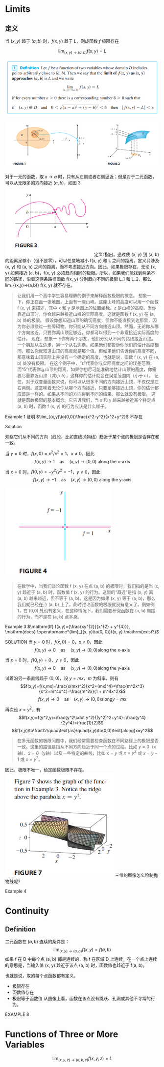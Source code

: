 # Limits
## 定义
当 $(x,y)$ 趋于 $(a,b)$ 时，$f(x,y)$ 趋于 $L$，则成函数 $f$ 极限存在

$$
\lim_{(x,y)\to(a,b)}f(x,y)=L
$$

![](images/Pasted%20image%2020241010091237.png)


![](images/Pasted%20image%2020241010090631.png)

对于一元的函数，取 $x\to a$ 时，只有从左侧或者右侧逼近；但是对于二元函数，可以从无限多的方向接近 $(a,b)$，如图 3
![](images/Pasted%20image%2020241010091142.png)
定义1指出，通过使 (x, y) 到 (a, b) 的距离足够小（但不是零），可以任意地减小 f(x, y) 和 L 之间的距离。定义只涉及 (x, y) 和 (a, b) 之间的距离，而不考虑接近方向。因此，如果极限存在，无论 (x, y) 如何接近 (a, b)，f(x, y) 必须趋向相同的极限。所以，如果我们能找到两条不同的路径，沿着这两条路径函数 f(x, y) 分别趋向不同的极限 L_1 和 L_2，那么 lim_{(x,y)→(a,b)} f(x, y) 就不存在。

> 让我们用一个高中学生容易理解的例子来解释函数极限的概念。
>想象一下，你正在画一张地图，上面有一座山峰。这座山峰的高度可以用一个函数 f (x, y) 来描述，其中 x 和 y 是地图上的位置坐标，z 是山峰的高度。当你靠近山顶时，你会越来越接近山峰的实际高度。这就是函数 f (x, y) 在 (a, b) 处的极限。
>假设你想知道山顶的确切高度，但你不能直接到达那里，因为你必须绕过一些障碍物。你只能从不同方向接近山顶。然而，无论你从哪个方向接近，只要你离山顶足够近，你都可以得到一个非常接近实际高度的估计。
>现在，想象一下你有两个朋友，他们分别从不同的路线接近山顶。一个朋友从左边走，另一个从右边走。如果他们都告诉你他们的估计高度相同，那么你就知道山顶的高度就是那个值。但如果他们告诉你的高度不同，那意味着山顶实际上并没有一个确定的高度，也就是说，函数 f (x, y) 在 (a, b) 处没有极限。
>在这个例子中，“ε”代表你与实际高度之间的误差范围，而“δ”代表你与山顶的距离。如果你想尽可能准确地估计山顶的高度，你需要尽量靠近山顶（减小 δ），这样你的估计就会在误差范围内（小于 ε）。
> 记住，对于双变量函数来说，你可以从很多不同的方向接近山顶，不仅仅是左右两侧。这意味着无论你从哪个方向接近，只要足够接近山顶，你的估计都应该是一样的。如果从不同的方向得到不同的结果，那么就没有极限。
> 这就是函数极限的基本概念。它告诉我们，当 x 和 y 越来越接近某个特定点 (a, b) 时，函数 f (x, y) 的行为应该是什么样子。


Example 1
证明 $\lim_{(x,y)\to(0,0)}\frac{x^2-y^2}{x^2+y^2}$ 不存在

Solution

观察它们从不同的方向（线段，比如直线抛物线）趋近于某个点的极限是否存在和一致。

当 $y=0$ 时，$f(x,0)=x^{2}/x^{2}=1$，$x\neq0$，因此
$$f(x,y)\to1\quad\text{as}\quad(x,y)\to(0,0)\text{ along the x-axis}$$

当 $x=0$ 时，$f(0,y)=-y^{2}/y^{2}=-1$，$y\neq0$，因此
$$f(x,y)\to-1\quad\mathrm{as}\quad(x,y)\to(0,0) \text{ along the y-axis}$$
![](images/Pasted%20image%2020241010092338.png)

> 在数学中，当我们谈论函数 f (x, y) 在点 (a, b) 的极限时，我们指的是当 (x, y) 趋近于 (a, b) 时，函数值 f (x, y) 的行为。这里的“趋近”是指 (x, y) 离 (a, b) 越来越近，但不等于 (a, b)。这是因为如果 (x, y) 等于 (a, b)，那么我们就已经在点 (a, b) 上了，此时讨论函数的极限就没有意义了。例如例 1，在 (0,0) 处没有定义，在这种情况下，我们需要研究函数在 (a, b) 周围的行为，而不是在 (a, b) 点本身。

Example 3
$\mathrm{If} f(x,y)={\frac{xy^{2}}{x^{2} + y^{4}}}, \mathrm{does} \operatorname*{lim}_{(x, y)\to(0, 0)}f(x, y) \mathrm{exist?}$

SOLUTION
当 $y=0$ 时，$f(x,0)=0$，$x\neq0$，因此
$$f(x,y)\to0\quad\text{as}\quad(x,y)\to(0,0)\text{along the x-axis}$$

当 $x=0$ 时，$f(0,y)=0$，$y\neq0$，因此
$$f(x,y)\to0\quad\mathrm{as}\quad(x,y)\to(0,0) \text{along the y-axis}$$

试着沿另一条直线趋于 $(0,0)$，设 $y=mx$，$m$ 为斜率，则有
$$f(x,y)=f(x,mx)=\frac{x(mx)^2}{x^2+(mx)^4}=\frac{m^2x^3}{x^2+m^4x^4}=\frac{m^2x}{1 + m^4x^2}$$
$$f(x,y)\to0\quad\text{as}\quad(x,y)\to(0,0)\text{along}y=mx$$

再次设 $x=y^{2}$，有
$$f(x,y)=f(y^2,y)=\frac{y^2\cdot y^2}{(y^2)^2+y^4}=\frac{y^4}{2y^4}=\frac{1}{2}$$
$$f(x,y)\to\frac12\quad\text{as}\quad(x,y)\to(0,0)\text{along}x=y^2$$

> 在多元函数的极限问题中，我们经常需要检查函数在不同路径上的极限是否一致。这里的路径是指从不同方向趋近于同一个点的过程。比如 $y=0$（x轴）、$x=0$（y轴）以及一些特定的曲线，比如 $x=y$ 或 $x=y^2$ 或 $x=y-1$ 或 $x=y^3$。

因此，极限不唯一，给定函数极限不存在。
![](images/Pasted%20image%2020241010141007.png)
三维的图像怎么绘制抛物线呢?

Example 4


# Continuity
## Definition
二元函数在 $(a,b)$ 连续的条件是：
$$\lim_{(x,y)\to(a,b)}f(x,y)=f(a,b)$$
如果 f 在 D 中每个点 (a, b) 都是连续的，称 f 在区域 D 上连续。在一个点上连续的意思是，当输入值 (x, y) 趋近于该点 (a, b) 时，函数值也趋近于 f(a, b)。

也就是说，取的每个点函数都有定义。
- 极限存在
- 函数值存在
- 极限等于函数值
从图像上看，函数在该点没有跳跃、孔洞或其他不寻常的行为。


EXAMPLE 8



# Functions of Three or More Variables

$$\lim_{(x,y,z)\to(a,b,c)}f(x,y,z)=L$$
